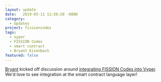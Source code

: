 ```yaml
---
layout: update
date:   2019-03-11 11:56:20 -0800
category:
  - Updates
project: fissioncodes
tags:
  - vyper
  - FISSION Codes
  - smart contract
  - Bryant Eisenbach
featured: false
---
```

[Bryant](https://twitter.com/fubuloubu) kicked off discussion around [integrating FISSION Codes into Vyper](https://github.com/ethereum/vyper/issues/1345). We'd love to see integration at the smart contract language layer!